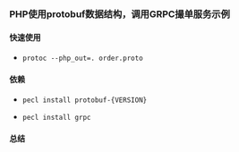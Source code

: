 ### PHP使用protobuf数据结构，调用GRPC撮单服务示例

#### 快速使用

- `protoc --php_out=. order.proto`

#### 依赖

- `pecl install protobuf-{VERSION}`

- `pecl install grpc`

#### 总结
